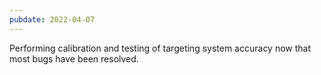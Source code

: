 ```yaml
---
pubdate: 2022-04-07
---
```


Performing calibration and testing of targeting system accuracy now that most bugs have been resolved.

